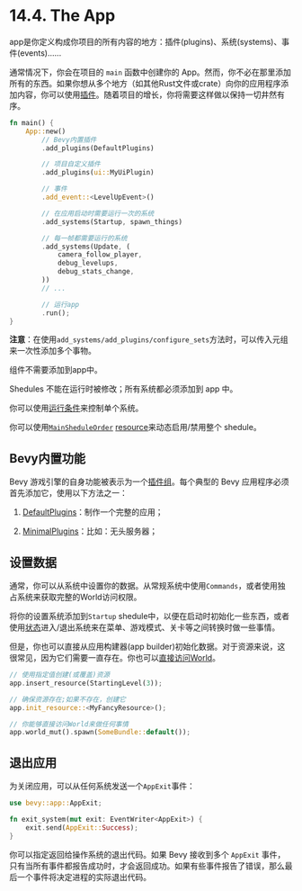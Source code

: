 # 14.4. The App

app是你定义构成你项目的所有内容的地方：插件(plugins)、系统(systems)、事件(events)......

通常情况下，你会在项目的 `main` 函数中创建你的 App。然而，你不必在那里添加所有的东西。如果你想从多个地方（如其他Rust文件或crate）向你的应用程序添加内容，你可以使用[插件](./plugins.md)。随着项目的增长，你将需要这样做以保持一切井然有序。

```rust
fn main() {
    App::new()
        // Bevy内置插件
        .add_plugins(DefaultPlugins)

        // 项目自定义插件
        .add_plugins(ui::MyUiPlugin)

        // 事件
        .add_event::<LevelUpEvent>()

        // 在应用启动时需要运行一次的系统
        .add_systems(Startup, spawn_things)

        // 每一帧都需要运行的系统
        .add_systems(Update, (
            camera_follow_player,
            debug_levelups,
            debug_stats_change,
        ))
        // ...

        // 运行app
        .run();
}
```

**注意**：在使用`add_systems/add_plugins/configure_sets`方法时，可以传入元组来一次性添加多个事物。

组件不需要添加到app中。

Shedules 不能在运行时被修改；所有系统都必须添加到 app 中。

你可以使用[运行条件](./run_condition.md)来控制单个系统。

你可以使用[`MainSheduleOrder`](https://docs.rs/bevy/latest/bevy/app/struct.MainScheduleOrder.html) [resource](./resources.md)来动态启用/禁用整个 shedule。

## Bevy内置功能

Bevy 游戏引擎的自身功能被表示为一个[插件组](./plugins.md#plugingroup)。每个典型的 Bevy 应用程序必须首先添加它，使用以下方法之一：

1. [DefaultPlugins](https://docs.rs/bevy/latest/bevy/struct.DefaultPlugins.html)：制作一个完整的应用；

2. [MinimalPlugins](https://docs.rs/bevy/latest/bevy/struct.MinimalPlugins.html)：比如：无头服务器；

## 设置数据

通常，你可以从系统中设置你的数据。从常规系统中使用`Commands`，或者使用独占系统来获取完整的World访问权限。

将你的设置系统添加到`Startup` shedule中，以便在启动时初始化一些东西，或者使用[状态](./state.md)进入/退出系统来在菜单、游戏模式、关卡等之间转换时做一些事情。

但是，你也可以直接从应用构建器(app builder)初始化数据。对于资源来说，这很常见，因为它们需要一直存在。你也可以[直接访问World](./direct_ecs_world_access.md)。

```rust
// 使用指定值创建(或覆盖)资源
app.insert_resource(StartingLevel(3));

// 确保资源存在;如果不存在，创建它
app.init_resource::<MyFancyResource>();

// 你能够直接访问World来做任何事情
app.world_mut().spawn(SomeBundle::default());
```

## 退出应用

为关闭应用，可以从任何系统发送一个`AppExit`事件：

```rust
use bevy::app::AppExit;

fn exit_system(mut exit: EventWriter<AppExit>) {
    exit.send(AppExit::Success);
}
```

你可以指定返回给操作系统的退出代码。如果 Bevy 接收到多个 `AppExit` 事件，只有当所有事件都报告成功时，才会返回成功。如果有些事件报告了错误，那么最后一个事件将决定进程的实际退出代码。